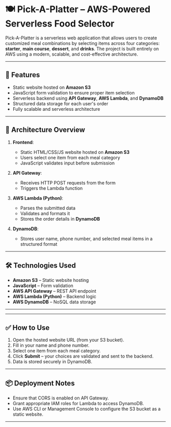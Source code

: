 # 🍽️ Pick-A-Platter – AWS-Powered Serverless Food Selector

Pick-A-Platter is a serverless web application that allows users to create customized meal combinations by selecting items across four categories: **starter**, **main course**, **dessert**, and **drinks**. The project is built entirely on AWS using a modern, scalable, and cost-effective architecture.

---

## 🚀 Features

- Static website hosted on **Amazon S3**
- JavaScript form validation to ensure proper item selection
- Serverless backend using **API Gateway**, **AWS Lambda**, and **DynamoDB**
- Structured data storage for each user's order
- Fully scalable and serverless architecture

---

## 🧱 Architecture Overview

1. **Frontend**:  
   - Static HTML/CSS/JS website hosted on **Amazon S3**  
   - Users select one item from each meal category  
   - JavaScript validates input before submission  

2. **API Gateway**:  
   - Receives HTTP POST requests from the form  
   - Triggers the Lambda function  

3. **AWS Lambda (Python)**:  
   - Parses the submitted data  
   - Validates and formats it  
   - Stores the order details in **DynamoDB**  

4. **DynamoDB**:  
   - Stores user name, phone number, and selected meal items in a structured format

---

## 🛠️ Technologies Used

- **Amazon S3** – Static website hosting  
- **JavaScript** – Form validation  
- **AWS API Gateway** – REST API endpoint  
- **AWS Lambda (Python)** – Backend logic  
- **AWS DynamoDB** – NoSQL data storage

---


---

## ✅ How to Use

1. Open the hosted website URL (from your S3 bucket).
2. Fill in your name and phone number.
3. Select one item from each meal category.
4. Click **Submit** – your choices are validated and sent to the backend.
5. Data is stored securely in DynamoDB.

---

## 📦 Deployment Notes

- Ensure that CORS is enabled on API Gateway.
- Grant appropriate IAM roles for Lambda to access DynamoDB.
- Use AWS CLI or Management Console to configure the S3 bucket as a static website.

---





